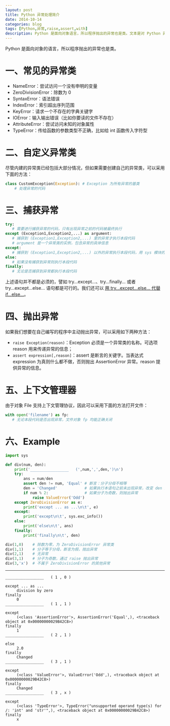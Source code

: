 ```yaml
---
layout: post
title: Python 异常处理简介
date: 2014-10-14
categories: blog
tags: [Python,异常,raise,assert,with]
description: Python 是面向对象语言，所以程序抛出的异常也是类。文本是对 Python 异常处理的简介。
---
```



Python 是面向对象的语言，所以程序抛出的异常也是类。

# 一、常见的异常类

- NameError：尝试访问一个没有申明的变量 
- ZeroDivisionError：除数为 0 
- SyntaxError：语法错误 
- IndexError：索引超出序列范围 
- KeyError：请求一个不存在的字典关键字 
- IOError：输入输出错误（比如你要读的文件不存在） 
- AttributeError：尝试访问未知的对象属性 
- TypeError：传给函数的参数类型不正确，比如给 int 函数传入字符型 


# 二、自定义异常类

尽管内建的异常类已经包括大部分情况，但如果需要创建自己的异常类，可以采用下面的方法：

```py
class CustomException(Exception): # Exception 为所有异常的基类
    # 处理异常的代码
````

# 三、捕获异常

```py
try:  
   # 需要进行捕获异常的代码，只有出现异常之前的代码被最终执行
except (Exception1,Exception2,...) as argument:  
   # 捕获到 (Exception1,Exception2,...) 里的异常才执行本段代码
   # argument 是一个异常类的实例，包含异常的具体信息
except:
   # 捕获到 (Exception1,Exception2,...) 以外的异常执行本段代码，用 sys 模块的 exc_info() 函数可以获取异常信息
else:  
   # 如果没有捕获到异常则执行本段代码
finally:  
   # 无论是否捕获到异常都执行本段代码
```
上述语句并不都是必须的，譬如 try...except...、try...finally... 或者 try...except...else... 语句都是可行的。我们还可以 [用 try...except...else... 代替 if...else...](http://www.cnblogs.com/Pandaman/p/C21.html#tips)。

# 四、抛出异常

如果我们想要在自己编写的程序中主动抛出异常，可以采用如下两种方法：

- `raise Exception(reason)`：Exception 必须是一个异常类的名称。可选项 reason 用来传递异常的信息；
- `assert expression[,reason]`：assert 是断言的关键字。当表达式 expression 为真则什么都不做，否则抛出 AssertionError 异常。reason 提供异常的信息。

# 五、上下文管理器

由于对象 File 支持上下文管理协议，因此可以采用下面的方法打开文件：
 
```py
with open('filename') as fp: 
   # 无论本段代码是否出现异常，文件对象 fp 均能正确关闭
```

# 六、Example

```py
import sys

def div(num, den): 
	print('_________________   (',num,',',den,')\n')
	try:
		ans = num/den
		assert den != num, 'Equal' # 断言：分子分母不相等
		den = 'Changed'            # 如果执行本语句之前未出现异常，改变 den 的值
		if num % 2:                # 如果分子为奇数，则抛出异常
			raise ValueError('Odd')
	except ZeroDivisionError as e:
		print('except ... as ...\n\t', e)
	except:
		print('except\n\t', sys.exc_info())
	else:
		print('else\n\t', ans)
	finally:
		print('finally\n\t', den)

div(1,0)	# 除数为零，为 ZeroDivisionError 异常类
div(1,1)	# 分子等于分母，断言为假，抛出异常
div(2,1)	# 无异常
div(3,1)	# 分子为奇数，通过 raise 抛出异常
div(3,'x')	# 不属于 ZeroDivisionError 的其他异常
```
---

```
_________________   ( 1 , 0 )

except ... as ...
	 division by zero
finally
	 0
_________________   ( 1 , 1 )

except
	 (<class 'AssertionError'>, AssertionError('Equal',), <traceback object at 0x00000000029B42C8>)
finally
	 1
_________________   ( 2 , 1 )

else
	 2.0
finally
	 Changed
_________________   ( 3 , 1 )

except
	 (<class 'ValueError'>, ValueError('Odd',), <traceback object at 0x00000000029B42C8>)
finally
	 Changed
_________________   ( 3 , x )

except
	 (<class 'TypeError'>, TypeError("unsupported operand type(s) for /: 'int' and 'str'",), <traceback object at 0x00000000029B42C8>)
finally
	 x
```
